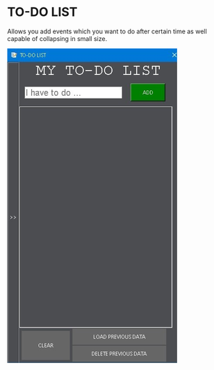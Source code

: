 # TO-DO LIST

Allows you add events which you want to do after certain time as well capable of collapsing in small size.

<img src="included files/1.jpg">

